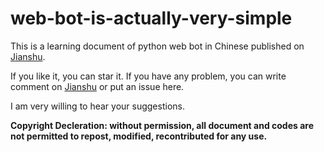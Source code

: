 # web-bot-is-actually-very-simple

This is a learning document of python web bot in Chinese published on [Jianshu](jianshu.com).

If you like it, you can star it. If you have any problem, you can write comment on [Jianshu](jianshu.com) or put an issue here.

I am very willing to hear your suggestions.

**Copyright Decleration: without permission, all document and codes are not permitted to repost, modified, recontributed for any use.**
